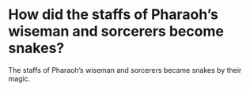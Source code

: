 # How did the staffs of Pharaoh’s wiseman and sorcerers become snakes?

The staffs of Pharaoh’s wiseman and sorcerers became snakes by their magic.
